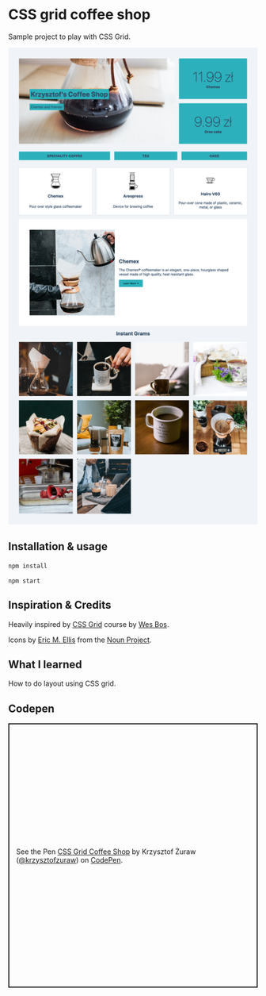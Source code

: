 # CSS grid coffee shop

Sample project to play with CSS Grid.

![page](./page.png)

## Installation & usage

```shell
npm install
```

```shell
npm start
```

## Inspiration & Credits

Heavily inspired by [CSS Grid](https://cssgrid.io/) course by [Wes Bos](https://thenounproject.com/).

Icons by [Eric M. Ellis](https://thenounproject.com/ericellis/) from the [Noun Project](https://thenounproject.com/).

## What I learned

How to do layout using CSS grid.

## Codepen

<p class="codepen" data-height="533" data-theme-id="dark" data-default-tab="html,result" data-user="krzysztofzuraw" data-slug-hash="zYGJXrR" style="height: 533px; box-sizing: border-box; display: flex; align-items: center; justify-content: center; border: 2px solid; margin: 1em 0; padding: 1em;" data-pen-title="CSS Grid Coffee Shop">
  <span>See the Pen <a href="https://codepen.io/krzysztofzuraw/pen/zYGJXrR">
  CSS Grid Coffee Shop</a> by Krzysztof Żuraw (<a href="https://codepen.io/krzysztofzuraw">@krzysztofzuraw</a>)
  on <a href="https://codepen.io">CodePen</a>.</span>
</p>
<script async src="https://static.codepen.io/assets/embed/ei.js"></script>
